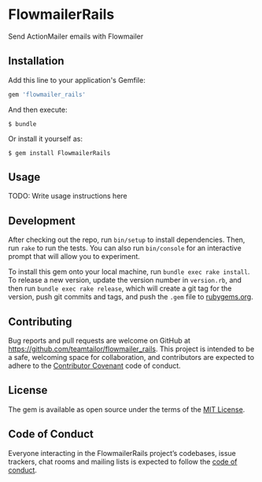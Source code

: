 # FlowmailerRails

Send ActionMailer emails with Flowmailer

## Installation

Add this line to your application's Gemfile:

```ruby
gem 'flowmailer_rails'
```

And then execute:

    $ bundle

Or install it yourself as:

    $ gem install FlowmailerRails

## Usage

TODO: Write usage instructions here

## Development

After checking out the repo, run `bin/setup` to install dependencies. Then, run `rake` to run the tests. You can also run `bin/console` for an interactive prompt that will allow you to experiment.

To install this gem onto your local machine, run `bundle exec rake install`. To release a new version, update the version number in `version.rb`, and then run `bundle exec rake release`, which will create a git tag for the version, push git commits and tags, and push the `.gem` file to [rubygems.org](https://rubygems.org).

## Contributing

Bug reports and pull requests are welcome on GitHub at https://github.com/teamtailor/flowmailer_rails. This project is intended to be a safe, welcoming space for collaboration, and contributors are expected to adhere to the [Contributor Covenant](http://contributor-covenant.org) code of conduct.

## License

The gem is available as open source under the terms of the [MIT License](https://opensource.org/licenses/MIT).

## Code of Conduct

Everyone interacting in the FlowmailerRails project’s codebases, issue trackers, chat rooms and mailing lists is expected to follow the [code of conduct](https://github.com/teamtailor/flowmailer_rails/blob/master/CODE_OF_CONDUCT.md).
